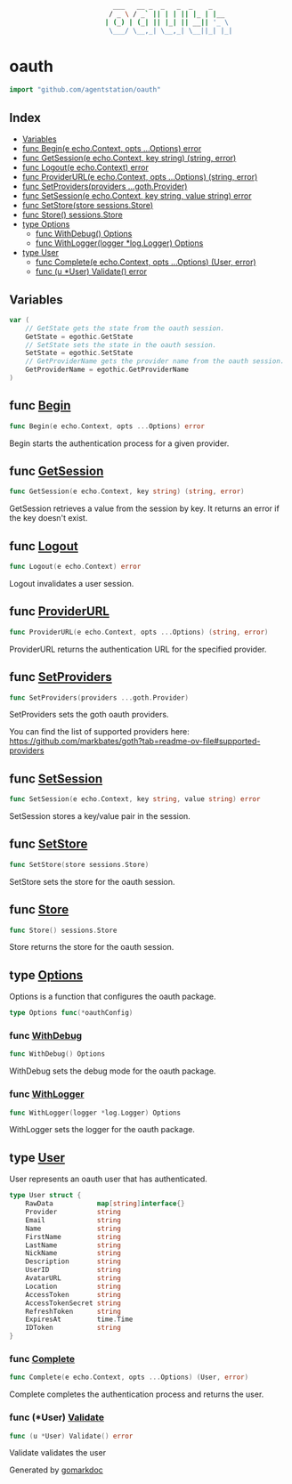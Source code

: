 ```sh
                          ___   __ _  _   _  _    _     
                         / _ \ / _` || | | || |_ | |__  
                        | (_) | (_| || |_| || __|| '_ \ 
                         \___/ \__,_| \__,_| \__||_| |_|
```

<!-- gomarkdoc:embed:start -->

<!-- Code generated by gomarkdoc. DO NOT EDIT -->

# oauth

```go
import "github.com/agentstation/oauth"
```

## Index

- [Variables](<#variables>)
- [func Begin\(e echo.Context, opts ...Options\) error](<#Begin>)
- [func GetSession\(e echo.Context, key string\) \(string, error\)](<#GetSession>)
- [func Logout\(e echo.Context\) error](<#Logout>)
- [func ProviderURL\(e echo.Context, opts ...Options\) \(string, error\)](<#ProviderURL>)
- [func SetProviders\(providers ...goth.Provider\)](<#SetProviders>)
- [func SetSession\(e echo.Context, key string, value string\) error](<#SetSession>)
- [func SetStore\(store sessions.Store\)](<#SetStore>)
- [func Store\(\) sessions.Store](<#Store>)
- [type Options](<#Options>)
  - [func WithDebug\(\) Options](<#WithDebug>)
  - [func WithLogger\(logger \*log.Logger\) Options](<#WithLogger>)
- [type User](<#User>)
  - [func Complete\(e echo.Context, opts ...Options\) \(User, error\)](<#Complete>)
  - [func \(u \*User\) Validate\(\) error](<#User.Validate>)


## Variables

<a name="GetState"></a>

```go
var (
    // GetState gets the state from the oauth session.
    GetState = egothic.GetState
    // SetState sets the state in the oauth session.
    SetState = egothic.SetState
    // GetProviderName gets the provider name from the oauth session.
    GetProviderName = egothic.GetProviderName
)
```

<a name="Begin"></a>
## func [Begin](<https://github.com/agentstation/oauth/blob/master/oauth.go#L30>)

```go
func Begin(e echo.Context, opts ...Options) error
```

Begin starts the authentication process for a given provider.

<a name="GetSession"></a>
## func [GetSession](<https://github.com/agentstation/oauth/blob/master/oauth.go#L76>)

```go
func GetSession(e echo.Context, key string) (string, error)
```

GetSession retrieves a value from the session by key. It returns an error if the key doesn't exist.

<a name="Logout"></a>
## func [Logout](<https://github.com/agentstation/oauth/blob/master/oauth.go#L81>)

```go
func Logout(e echo.Context) error
```

Logout invalidates a user session.

<a name="ProviderURL"></a>
## func [ProviderURL](<https://github.com/agentstation/oauth/blob/master/oauth.go#L64>)

```go
func ProviderURL(e echo.Context, opts ...Options) (string, error)
```

ProviderURL returns the authentication URL for the specified provider.

<a name="SetProviders"></a>
## func [SetProviders](<https://github.com/agentstation/oauth/blob/master/providers.go#L10>)

```go
func SetProviders(providers ...goth.Provider)
```

SetProviders sets the goth oauth providers.

You can find the list of supported providers here: https://github.com/markbates/goth?tab=readme-ov-file#supported-providers

<a name="SetSession"></a>
## func [SetSession](<https://github.com/agentstation/oauth/blob/master/oauth.go#L70>)

```go
func SetSession(e echo.Context, key string, value string) error
```

SetSession stores a key/value pair in the session.

<a name="SetStore"></a>
## func [SetStore](<https://github.com/agentstation/oauth/blob/master/oauth.go#L20>)

```go
func SetStore(store sessions.Store)
```

SetStore sets the store for the oauth session.

<a name="Store"></a>
## func [Store](<https://github.com/agentstation/oauth/blob/master/oauth.go#L25>)

```go
func Store() sessions.Store
```

Store returns the store for the oauth session.

<a name="Options"></a>
## type [Options](<https://github.com/agentstation/oauth/blob/master/options.go#L10>)

Options is a function that configures the oauth package.

```go
type Options func(*oauthConfig)
```

<a name="WithDebug"></a>
### func [WithDebug](<https://github.com/agentstation/oauth/blob/master/options.go#L46>)

```go
func WithDebug() Options
```

WithDebug sets the debug mode for the oauth package.

<a name="WithLogger"></a>
### func [WithLogger](<https://github.com/agentstation/oauth/blob/master/options.go#L53>)

```go
func WithLogger(logger *log.Logger) Options
```

WithLogger sets the logger for the oauth package.

<a name="User"></a>
## type [User](<https://github.com/agentstation/oauth/blob/master/user.go#L11-L28>)

User represents an oauth user that has authenticated.

```go
type User struct {
    RawData           map[string]interface{}
    Provider          string
    Email             string
    Name              string
    FirstName         string
    LastName          string
    NickName          string
    Description       string
    UserID            string
    AvatarURL         string
    Location          string
    AccessToken       string
    AccessTokenSecret string
    RefreshToken      string
    ExpiresAt         time.Time
    IDToken           string
}
```

<a name="Complete"></a>
### func [Complete](<https://github.com/agentstation/oauth/blob/master/oauth.go#L36>)

```go
func Complete(e echo.Context, opts ...Options) (User, error)
```

Complete completes the authentication process and returns the user.

<a name="User.Validate"></a>
### func \(\*User\) [Validate](<https://github.com/agentstation/oauth/blob/master/user.go#L31>)

```go
func (u *User) Validate() error
```

Validate validates the user

Generated by [gomarkdoc](<https://github.com/princjef/gomarkdoc>)


<!-- gomarkdoc:embed:end -->